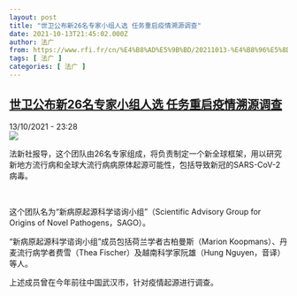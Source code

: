 ```yaml
---
layout: post
title: "世卫公布新26名专家小组人选 任务重启疫情溯源调查"
date: 2021-10-13T21:45:02.000Z
author: 法广
from: https://www.rfi.fr/cn/%E4%B8%AD%E5%9B%BD/20211013-%E4%B8%96%E5%8D%AB%E5%85%AC%E5%B8%83%E6%96%B026%E5%90%8D%E4%B8%93%E5%AE%B6%E5%B0%8F%E7%BB%84%E4%BA%BA%E9%80%89-%E4%BB%BB%E5%8A%A1%E9%87%8D%E5%90%AF%E7%96%AB%E6%83%85%E6%BA%AF%E6%BA%90%E8%B0%83%E6%9F%A5
tags: [ 法广 ]
categories: [ 法广 ]
---
```

<!--1634161502000-->
[世卫公布新26名专家小组人选 任务重启疫情溯源调查](https://www.rfi.fr/cn/%E4%B8%AD%E5%9B%BD/20211013-%E4%B8%96%E5%8D%AB%E5%85%AC%E5%B8%83%E6%96%B026%E5%90%8D%E4%B8%93%E5%AE%B6%E5%B0%8F%E7%BB%84%E4%BA%BA%E9%80%89-%E4%BB%BB%E5%8A%A1%E9%87%8D%E5%90%AF%E7%96%AB%E6%83%85%E6%BA%AF%E6%BA%90%E8%B0%83%E6%9F%A5)
------

<div>
<div>13/10/2021 - 23:28</div><img src="https://s.rfi.fr/media/display/78f485ea-2c6c-11ec-af93-005056a90284/B9723344038Z1_20200504193743_000GGRFVCA3U1-0png_501405_310395_233149.png"><div >                    <p>法新社报导，这个团队由26名专家组成，将负责制定一个新全球框架，用以研究新地方流行病和全球大流行病病原体起源可能性，包括导致新冠的SARS-CoV-2病毒。</p><p> </p><p>这个团队名为“新病原起源科学谘询小组”（Scientific Advisory Group for Origins of Novel Pathogens，SAGO）。</p><p>“新病原起源科学谘询小组”成员包括荷兰学者古柏曼斯（Marion Koopmans）、丹麦流行病学者费雪（Thea Fischer）及越南科学家阮雄（Hung Nguyen，音译）等人。</p><p>上述成员曾在今年前往中国武汉市，针对疫情起源进行调查。</p>                                            <div data-selfpromo-newsletter>    </div>    <div data-selfpromo-app>    </div>                </div>
</div>
